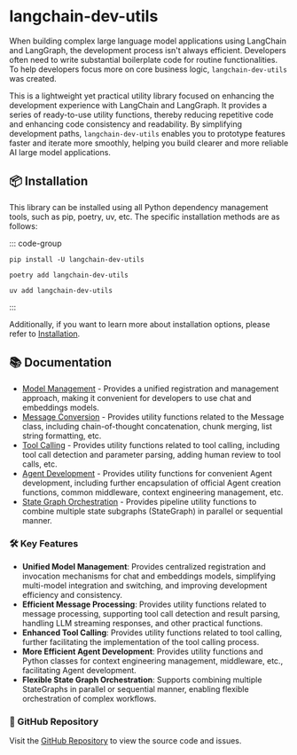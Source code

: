 # langchain-dev-utils

When building complex large language model applications using LangChain and LangGraph, the development process isn't always efficient. Developers often need to write substantial boilerplate code for routine functionalities. To help developers focus more on core business logic, `langchain-dev-utils` was created.

This is a lightweight yet practical utility library focused on enhancing the development experience with LangChain and LangGraph. It provides a series of ready-to-use utility functions, thereby reducing repetitive code and enhancing code consistency and readability. By simplifying development paths, `langchain-dev-utils` enables you to prototype features faster and iterate more smoothly, helping you build clearer and more reliable AI large model applications.

## 📦 Installation

This library can be installed using all Python dependency management tools, such as pip, poetry, uv, etc. The specific installation methods are as follows:

::: code-group

```sh[pip]
pip install -U langchain-dev-utils
```

```sh[poetry]
poetry add langchain-dev-utils
```

```sh[uv]
uv add langchain-dev-utils
```

:::

Additionally, if you want to learn more about installation options, please refer to [Installation](./installation.md).

## 📚 Documentation

- [Model Management](./model-management.md) - Provides a unified registration and management approach, making it convenient for developers to use chat and embeddings models.
- [Message Conversion](./message-conversion.md) - Provides utility functions related to the Message class, including chain-of-thought concatenation, chunk merging, list string formatting, etc.
- [Tool Calling](./tool-calling.md) - Provides utility functions related to tool calling, including tool call detection and parameter parsing, adding human review to tool calls, etc.
- [Agent Development](./agent-development.md) - Provides utility functions for convenient Agent development, including further encapsulation of official Agent creation functions, common middleware, context engineering management, etc.
- [State Graph Orchestration](./graph-orchestration.md) - Provides pipeline utility functions to combine multiple state subgraphs (StateGraph) in parallel or sequential manner.

### 🛠️ Key Features

- **Unified Model Management**: Provides centralized registration and invocation mechanisms for chat and embeddings models, simplifying multi-model integration and switching, and improving development efficiency and consistency.
- **Efficient Message Processing**: Provides utility functions related to message processing, supporting tool call detection and result parsing, handling LLM streaming responses, and other practical functions.
- **Enhanced Tool Calling**: Provides utility functions related to tool calling, further facilitating the implementation of the tool calling process.
- **More Efficient Agent Development**: Provides utility functions and Python classes for context engineering management, middleware, etc., facilitating Agent development.
- **Flexible State Graph Orchestration**: Supports combining multiple StateGraphs in parallel or sequential manner, enabling flexible orchestration of complex workflows.

### 📖 GitHub Repository

Visit the [GitHub Repository](https://github.com/TBice123123/langchain-dev-utils) to view the source code and issues.
